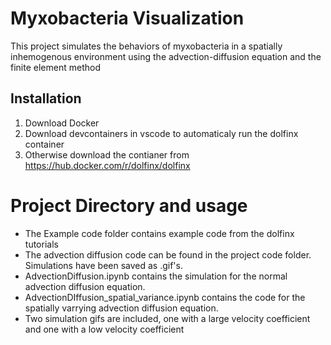 # Myxobacteria Visualization
This project simulates the behaviors of myxobacteria in a spatially inhemogenous environment using the advection-diffusion equation and the finite element method

## Installation
1) Download Docker
2) Download devcontainers in vscode to automaticaly run the dolfinx container
3) Otherwise download the contianer from https://hub.docker.com/r/dolfinx/dolfinx

# Project Directory and usage
- The Example code folder contains example code from the dolfinx tutorials
- The advection diffusion code can be found in the project code folder. Simulations have been saved as .gif's.
- AdvectionDiffusion.ipynb contains the simulation for the normal advection diffusion equation.
- AdvectionDIffusion_spatial_variance.ipynb contains the code for the spatially varrying advection diffusion equation.
- Two simulation gifs are included, one with a large velocity coefficient and one with a low velocity coefficient
